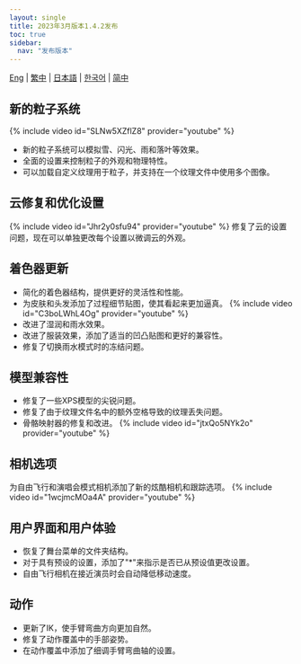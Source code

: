 ```yaml
---
layout: single
title: 2023年3月版本1.4.2发布
toc: true
sidebar:
  nav: "发布版本"
---
```

[Eng](/tw/dancexr/releases/1.4.2) | [繁中](/tw/tw/dancexr/releases/1.4.2) | [日本語](/jp/tw/dancexr/releases/1.4.2) | [한국어](/kr/tw/dancexr/releases/1.4.2) | [简中](/zh/tw/dancexr/releases/1.4.2)


## 新的粒子系统
{% include video id="SLNw5XZflZ8" provider="youtube" %}
* 新的粒子系统可以模拟雪、闪光、雨和落叶等效果。
* 全面的设置来控制粒子的外观和物理特性。
* 可以加载自定义纹理用于粒子，并支持在一个纹理文件中使用多个图像。

## 云修复和优化设置
{% include video id="Jhr2y0sfu94" provider="youtube" %}
修复了云的设置问题，现在可以单独更改每个设置以微调云的外观。

## 着色器更新
* 简化的着色器结构，提供更好的灵活性和性能。
* 为皮肤和头发添加了过程细节贴图，使其看起来更加逼真。
{% include video id="C3boLWhL4Og" provider="youtube" %}
* 改进了湿润和雨水效果。
* 改进了服装效果，添加了适当的凹凸贴图和更好的兼容性。
* 修复了切换雨水模式时的冻结问题。

## 模型兼容性
* 修复了一些XPS模型的尖锐问题。
* 修复了由于纹理文件名中的额外空格导致的纹理丢失问题。
* 骨骼映射器的修复和改进。
{% include video id="jtxQo5NYk2o" provider="youtube" %}

## 相机选项
为自由飞行和演唱会模式相机添加了新的炫酷相机和跟踪选项。
{% include video id="1wcjmcMOa4A" provider="youtube" %}

## 用户界面和用户体验
* 恢复了舞台菜单的文件夹结构。
* 对于具有预设的设置，添加了"*"来指示是否已从预设值更改设置。
* 自由飞行相机在接近演员时会自动降低移动速度。

## 动作
* 更新了IK，使手臂弯曲方向更加自然。
* 修复了动作覆盖中的手部姿势。
* 在动作覆盖中添加了细调手臂弯曲轴的设置。